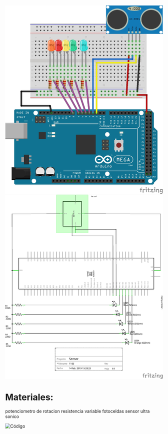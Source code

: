 ![1](https://github.com/mariacamila55/Primer-Proyecto/blob/master/Archivos%20Sensor%20de%20proximidad/sensor%201.jpg)
![2](https://github.com/mariacamila55/Primer-Proyecto/blob/master/Archivos%20Sensor%20de%20proximidad/sensor%202.jpg)

# Materiales:
potenciometro de rotacion
resistencia variable 
fotoceldas 
sensor ultra sonico

![Código](https://github.com/mariacamila55/Primer-Proyecto/blob/master/Archivos%20Sensor%20de%20proximidad/SensorPIR.ino)

